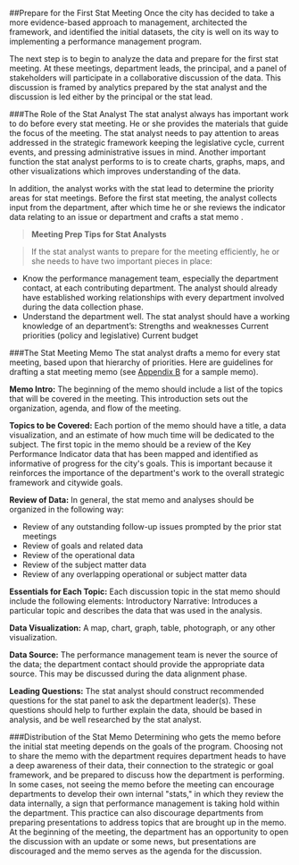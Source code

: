 ##Prepare for the First Stat Meeting
Once the city has decided to take a more evidence-based approach to management, architected the framework, and identified the initial datasets, the city is well on its way to implementing a performance management program.

The next step is to begin to analyze the data and prepare for the first stat meeting. At these meetings, department leads, the principal, and a panel of stakeholders will participate in a collaborative discussion of the data. This discussion is framed by analytics prepared by the stat analyst and the discussion is led either by the principal or the stat lead.

###The Role of the Stat Analyst
The stat analyst always has important work to do before every stat meeting. He or she provides the materials that guide the focus of the meeting. The stat analyst needs to pay attention to areas addressed in the strategic framework keeping the legislative cycle, current events, and pressing administrative issues in mind.
Another important function the stat analyst performs to is to create charts, graphs, maps, and other visualizations which improves understanding of the data.

In addition, the analyst works with the stat lead to determine the priority areas for stat meetings. Before the first stat meeting, the analyst collects input from the department, after which time he or she reviews the indicator data relating to an issue or department and crafts a stat memo .

>**Meeting Prep Tips for Stat Analysts**

>If the stat analyst wants to prepare for the meeting efficiently, he or she needs to have two important pieces in place:
* Know the performance management team, especially the department contact, at each contributing department. The analyst should already have established working relationships with every department involved during the data collection phase.
* Understand the department well. The stat analyst should have a working knowledge of an department’s:
Strengths and weaknesses
Current priorities (policy and legislative)
Current budget

###The Stat Meeting Memo
The stat analyst drafts a memo for every stat meeting, based upon that hierarchy of priorities. 
Here are guidelines for drafting a stat meeting memo (see [Appendix B](appendix-b.md) for a sample memo).

**Memo Intro:** The beginning of the memo should include a list of the topics that will be covered in the meeting. This introduction sets out the organization, agenda, and flow of the meeting.

**Topics to be Covered:** Each portion of the memo should have a title, a data visualization, and an estimate of how much time will be dedicated to the subject. The first topic in the memo should be a review of the Key Performance Indicator data that has been mapped and identified as informative of progress for the city's goals. This is important because it reinforces the importance of the department's work to the overall strategic framework and citywide goals.

**Review of Data:** In general, the stat memo and analyses should be organized in the following way:
  * Review of any outstanding follow-up issues prompted by the prior stat meetings
  * Review of goals and related data
  * Review of the operational data
  * Review of the subject matter data
  * Review of any overlapping operational or subject matter data

**Essentials for Each Topic:** Each discussion topic in the stat memo should include the following elements:
Introductory Narrative: Introduces a particular topic and describes the data that was used in the analysis.

**Data Visualization:** A map, chart, graph, table, photograph, or any other visualization.

**Data Source:** The performance management team is never the source of the data; the department contact should provide the appropriate data source. This may be discussed during the data alignment phase.

**Leading Questions:** The stat analyst should construct recommended questions for the stat panel to ask the department leader(s). These questions should help to further explain the data, should be based in analysis, and be well researched by the stat analyst.

###Distribution of the Stat Memo
Determining who gets the memo before the initial stat meeting depends on the goals of the program. Choosing not to share the memo with the department requires department heads to have a deep awareness of their data, their connection to the strategic or goal framework, and be prepared to discuss how the department is performing. In some cases, not seeing the memo before the meeting can encourage departments to develop their own internal "stats," in which they review the data internally, a sign that performance management is taking hold within the department. This practice can also discourage departments from preparing presentations to address topics that are brought up in the memo. At the beginning of the meeting, the department has an opportunity to open the discussion with an update or some news, but presentations are discouraged and the memo serves as the agenda for the discussion. 
